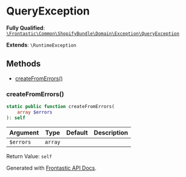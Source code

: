 #  QueryException

**Fully Qualified**: [`\Frontastic\Common\ShopifyBundle\Domain\Exception\QueryException`](../../../../../src/php/ShopifyBundle/Domain/Exception/QueryException.php)

**Extends**: `\RuntimeException`

## Methods

* [createFromErrors()](#createfromerrors)

### createFromErrors()

```php
static public function createFromErrors(
    array $errors
): self
```

Argument|Type|Default|Description
--------|----|-------|-----------
`$errors`|`array`||

Return Value: `self`

Generated with [Frontastic API Docs](https://github.com/FrontasticGmbH/apidocs).
